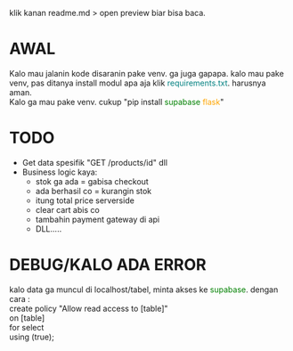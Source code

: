 klik kanan readme.md > open preview biar bisa baca.

# AWAL
Kalo mau jalanin kode disaranin pake venv. ga juga gapapa.
kalo mau pake venv, pas ditanya install modul apa aja klik <span style="color:teal">requirements.txt</span>. harusnya aman.
<br>
Kalo ga mau pake venv. cukup "pip install <span style="color:green">supabase</span> <span style="color:orange">flask</span>"

# TODO
* Get data spesifik "GET /products/id" dll
* Business logic kaya:
  - stok ga ada = gabisa checkout
  - ada berhasil co = kurangin stok
  - itung total price serverside
  - clear cart abis co
  - tambahin payment gateway di api
  - DLL.....



# DEBUG/KALO ADA ERROR
kalo data ga muncul di localhost/tabel, minta akses ke <span style="color:green">supabase</span>. dengan cara :
<br>
create policy "Allow read access to [table]"
<br>
on [table]
<br>
for select
<br>
using (true);
